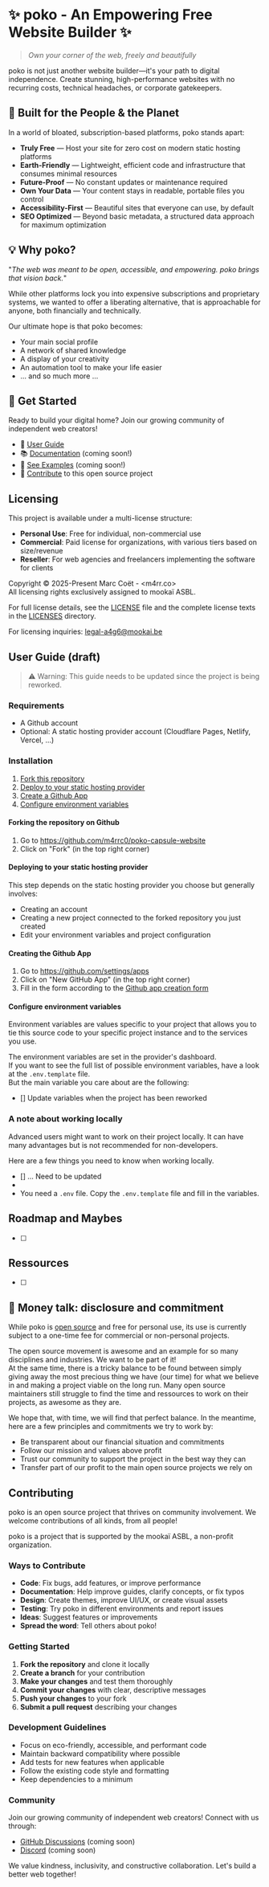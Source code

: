 # ✨ poko - An Empowering Free Website Builder ✨

> *Own your corner of the web, freely and beautifully*

poko is not just another website builder—it's your path to digital independence. Create stunning, high-performance websites with no recurring costs, technical headaches, or corporate gatekeepers.

## 🌱 Built for the People & the Planet

In a world of bloated, subscription-based platforms, poko stands apart:

- **Truly Free** — Host your site for zero cost on modern static hosting platforms
- **Earth-Friendly** — Lightweight, efficient code and infrastructure that consumes minimal resources
- **Future-Proof** — No constant updates or maintenance required
- **Own Your Data** — Your content stays in readable, portable files you control
- **Accessibility-First** — Beautiful sites that everyone can use, by default
- **SEO Optimized** — Beyond basic metadata, a structured data approach for maximum optimization

## 💡 Why poko?

"*The web was meant to be open, accessible, and empowering. poko brings that vision back.*"

While other platforms lock you into expensive subscriptions and proprietary systems, we wanted to offer a liberating alternative, that is approachable for anyone, both financially and technically.

Our ultimate hope is that poko becomes:
- Your main social profile
- A network of shared knowledge
- A display of your creativity
- An automation tool to make your life easier
- ... and so much more ...

## 🚀 Get Started

Ready to build your digital home? Join our growing community of independent web creators!

- 📖 [User Guide](#user-guide-draft)
- 📚 [Documentation](#) (coming soon!)
- 👀 [See Examples](#) (coming soon!)
- 🤝 [Contribute](#contributing) to this open source project


## Licensing

This project is available under a multi-license structure:

- **Personal Use**: Free for individual, non-commercial use
- **Commercial**: Paid license for organizations, with various tiers based on size/revenue
- **Reseller**: For web agencies and freelancers implementing the software for clients

Copyright © 2025-Present Marc Coët - <m4rr.co>  
All licensing rights exclusively assigned to mookaï ASBL.

For full license details, see the [LICENSE](./LICENSE) file and the complete license texts in the [LICENSES](./LICENSES) directory.

For licensing inquiries: legal-a4g6@mookai.be

## User Guide (draft)

> ⚠️ Warning: This guide needs to be updated since the project is being reworked.

### Requirements

- A Github account
- Optional: A static hosting provider account (Cloudflare Pages, Netlify, Vercel, ...)

### Installation

1. [Fork this repository](#forking-the-repository-on-github)
2. [Deploy to your static hosting provider](#deploying-to-your-static-hosting-provider)
3. [Create a Github App](#creating-the-github-app)
4. [Configure environment variables](#configure-environment-variables)

#### Forking the repository on Github

1. Go to https://github.com/m4rrc0/poko-capsule-website
2. Click on "Fork" (in the top right corner)

#### Deploying to your static hosting provider

This step depends on the static hosting provider you choose but generally involves:

- Creating an account
- Creating a new project connected to the forked repository you just created
- Edit your environment variables and project configuration

#### Creating the Github App

1. Go to https://github.com/settings/apps
2. Click on "New GitHub App" (in the top right corner)
3. Fill in the form according to the [Github app creation form](./docs/github-app-creation.md)

#### Configure environment variables

Environment variables are values specific to your project that allows you to tie this source code to your specific project instance and to the services you use.

The environment variables are set in the provider's dashboard.  
If you want to see the full list of possible environment variables, have a look at the `.env.template` file.  
But the main variable you care about are the following:

- [] Update variables when the project has been reworked 

### A note about working locally

Advanced users might want to work on their project locally. It can have many advantages but is not recommended for non-developers.

Here are a few things you need to know when working locally.

- [] ... Need to be updated
- 
- You need a `.env` file. Copy the `.env.template` file and fill in the variables.

## Roadmap and Maybes

- [ ] 

## Ressources

- [ ] 


## 💸 Money talk: disclosure and commitment

While poko is [open source](https://itsfoss.com/what-is-foss/) and free for personal use, its use is currently subject to a one-time fee for commercial or non-personal projects.

The open source movement is awesome and an example for so many disciplines and industries. We want to be part of it!  
At the same time, there is a tricky balance to be found between simply giving away the most precious thing we have (our time) for what we believe in and making a project viable on the long run. Many open source maintainers still struggle to find the time and ressources to work on their projects, as awesome as they are.

We hope that, with time, we will find that perfect balance. In the meantime, here are a few principles and commitments we try to work by:

- Be transparent about our financial situation and commitments
- Follow our mission and values above profit
- Trust our community to support the project in the best way they can
- Transfer part of our profit to the main open source projects we rely on

## Contributing

poko is an open source project that thrives on community involvement. We welcome contributions of all kinds, from all people!

poko is a project that is supported by the mookaï ASBL, a non-profit organization. 

### Ways to Contribute

- **Code**: Fix bugs, add features, or improve performance
- **Documentation**: Help improve guides, clarify concepts, or fix typos
- **Design**: Create themes, improve UI/UX, or create visual assets
- **Testing**: Try poko in different environments and report issues
- **Ideas**: Suggest features or improvements
- **Spread the word**: Tell others about poko!

### Getting Started

1. **Fork the repository** and clone it locally
2. **Create a branch** for your contribution
3. **Make your changes** and test them thoroughly
4. **Commit your changes** with clear, descriptive messages
5. **Push your changes** to your fork
6. **Submit a pull request** describing your changes

### Development Guidelines

- Focus on eco-friendly, accessible, and performant code
- Maintain backward compatibility where possible
- Add tests for new features when applicable
- Follow the existing code style and formatting
- Keep dependencies to a minimum

### Community

Join our growing community of independent web creators! Connect with us through:

- [GitHub Discussions](#) (coming soon)
- [Discord](#) (coming soon)

We value kindness, inclusivity, and constructive collaboration. Let's build a better web together!

